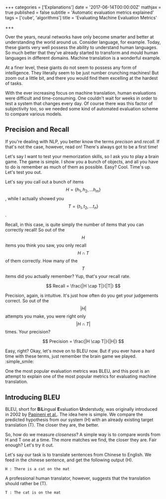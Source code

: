 +++
categories = ['Explanations']
date = '2017-06-14T00:00:00Z'
mathjax = true
published = false
subtitle = 'Automatic evaluation metrics explained'
tags = ['cube', 'algorithms']
title = 'Evaluating Machine Evaluation Metrics'

+++

Over the years, neural networks have only become smarter and better at understanding the world around us. Consider language, for example. Today, these giants very well possess the ability to understand human languages. So much better that they've already started to transform and mould human languages in different domains. Machine translation is a wonderful example.

At a finer level, these giants do not seem to possess any form of intelligence. They literally seem to be just number crunching machines! But zoom out a little bit, and there you would find them excelling at the hardest of tasks.

With the ever increasing focus on machine translation, human evaluations were difficult and time-consuming. One couldn't wait for weeks in order to test a system that changes every day. Of course there was this factor of subjectivity too, so we needed some kind of automated evaluation scheme to compare various models.

## Precision and Recall

If you're dealing with NLP, you better know the terms _precison_ and _recall_. If that's not the case, however, read on! There's always got to be a first time!

Let's say I want to test your memorization skills, so I ask you to play a brain game. The game is simple. I show you a bunch of objects, and all you have to do is remember as much of them as possible.
Easy? Cool. Time's up. Let's test you out.

Let's say you call out a bunch of items $$ H = \{ h_1, h_2, \dots h_m \} $$, while I actually showed you $$ T = \{ t_1, t_2, \dots t_n \} $$.

Recall, in this case, is quite simply the number of items that you can correctly recall! So out of the $$ H $$ items you think you saw, you only recall $$ H \cap T $$ of them correctly. How many of the $$ T $$ items did you actually remember? Yup, that's your recall rate.

$$ Recall = \frac{|H \cap T|}{|T|} $$

Precision, again, is intuitive. It's just how often do you get your judgements correct. So out of the 
$$ | H | $$ attempts you make, you were right only $$ | H \cap T | $$ times. Your precision?

$$ Precision = \frac{|H \cap T|}{|H|} $$

Easy, right? Okay, let's move on to BLEU now. But if you ever have a hard time with these terms, just remember the brain game we played. :simple_smile:

One the most popular evaluation metrics was BLEU, and this post is an attempt to explain one of the most popular metrics for evaluating machine translation.

## Introducing BLEU

BLEU, short for **B**i**L**ingual **E**valuation **U**nderstudy, was originally introduced in 2002 by [Papineni et al.](http://www.aclweb.org/anthology/P02-1040.pdf). The idea here is simple. We compare the predicted hypothesis from our system (H) with an already existing target translation (T). The closer they are, the better.

So, how do we measure _closeness_? A simple way is to compare words from H and T one at a time. The more matches we find, the closer they are. Fair enough? Let's try it out.

Let's say our task is to translate sentences from Chinese to English. We feed in the chinese sentence, and get the following output (H).

```
H : There is a cat on the mat
```

A professional human translator, however, suggests that the translation should rather be (T).

```
T : The cat is on the mat
```